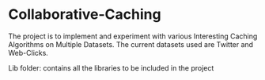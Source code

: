 # Collaborative-Caching
The project is to implement and experiment with various Interesting Caching Algorithms  on Multiple Datasets. The current datasets used are Twitter and Web-Clicks.

Lib folder: contains all the libraries to be included in the project
